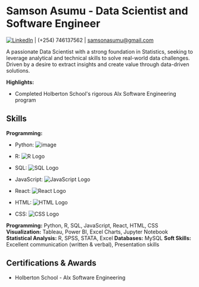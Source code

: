 # Samson Asumu - Data Scientist and Software Engineer

[![LinkedIn](https://www.linkedin.com/in/samsonasumu/ "Samson Asumu LinkedIn Profile")](https://www.linkedin.com/) | (+254) 746137562 | [samsonasumu@gmail.com](mailto:samsonasumu@gmail.com)

A passionate Data Scientist with a strong foundation in Statistics, seeking to leverage analytical and technical skills to solve real-world data challenges. Driven by a desire to extract insights and create value through data-driven solutions.

**Highlights:**

* Completed Holberton School's rigorous Alx Software Engineering program
## Skills

**Programming:**

* Python: 
  ![image](https://github.com/Samsonasumu/-Samsonasumu/assets/99386103/3efce494-96b4-4e09-a761-0aed03424cb9)

* R: ![R Logo](path/to/your/r-logo.svg)  
* SQL: ![SQL Logo](path/to/your/sql-logo.svg)  
* JavaScript: ![JavaScript Logo](path/to/your/javascript-logo.svg)  
* React: ![React Logo](path/to/your/react-logo.svg)  
* HTML: ![HTML Logo](path/to/your/html-logo.svg)  
* CSS: ![CSS Logo](path/to/your/css-logo.svg)  

**Programming:** Python, R, SQL, JavaScript, React, HTML, CSS
**Visualization:** Tableau, Power BI, Excel Charts, Jupyter Notebook
**Statistical Analysis:** R, SPSS, STATA, Excel
**Databases:** MySQL
**Soft Skills:** Excellent communication (written & verbal), Presentation skills


## Certifications & Awards

* Holberton School - Alx Software Engineering
